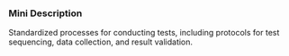 ### Mini Description

Standardized processes for conducting tests, including protocols for test sequencing, data collection, and result validation.
